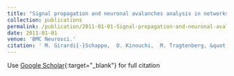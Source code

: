 ```yaml
---
title: "Signal propagation and neuronal avalanches analysis in networks of formal neurons"
collection: publications
permalink: /publication/2011-01-01-Signal-propagation-and-neuronal-avalanches-analysis-in-networks-of-formal-neurons
date: 2011-01-01
venue: 'BMC Neurosci.'
citation: ' M. Girardi{-}Schappo,  O. Kinouchi,  M. Tragtenberg, &quot;Signal propagation and neuronal avalanches analysis in networks of formal neurons.&quot; BMC Neurosci., 2011.'
---
```

Use [Google Scholar](https://scholar.google.com/scholar?q=Signal+propagation+and+neuronal+avalanches+analysis+in+networks+of+formal+neurons){:target="_blank"} for full citation